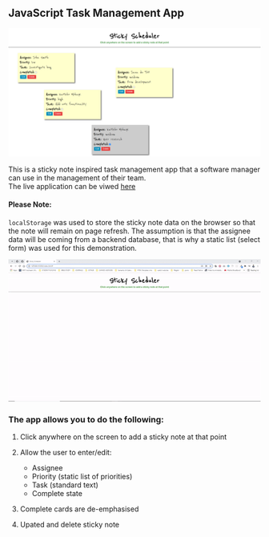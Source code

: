## JavaScript Task Management App
![](task-management-app-hero-image.png)

This is a sticky note inspired task management app that a software manager can use in the management of their team.<br> 
The live application can be viwed [here](https://frosty-goldberg-8223dd.netlify.app/)

#### Please Note: 
`localStorage` was used to store the sticky note data on the browser so that the note will remain on page refresh. The assumption is that the assignee data will be coming from a backend database, that is why a static list (select form) was used for this demonstration.

![](preview.gif)

### The app allows you to do the following:

1. Click anywhere on the screen to add a sticky note at that point

2. Allow the user to enter/edit:
    - Assignee
    - Priority (static list of priorities)
    - Task (standard text)
    - Complete state

3. Complete cards are de-emphasised 

4. Upated and delete sticky note
